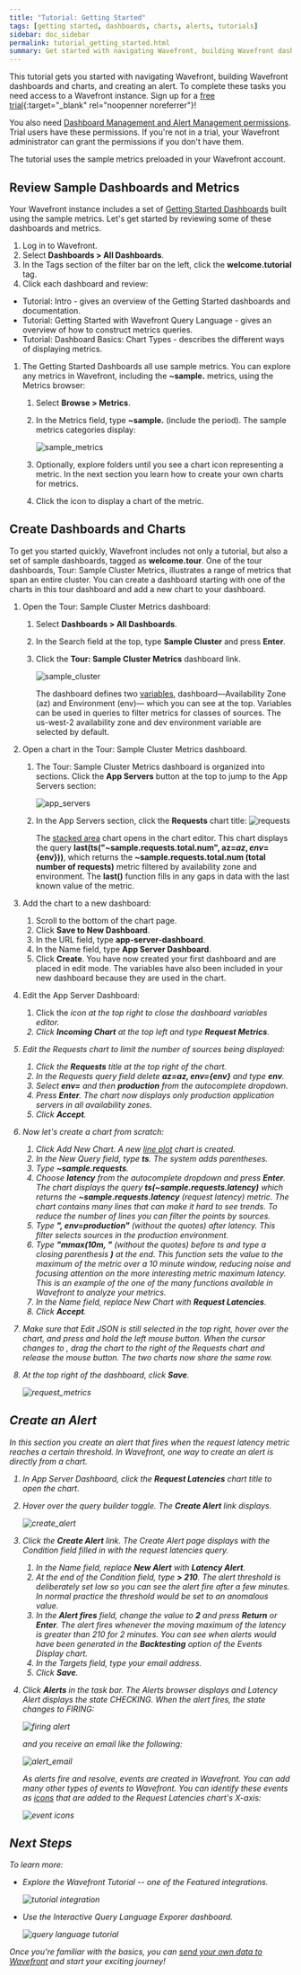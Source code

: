 ```yaml
---
title: "Tutorial: Getting Started"
tags: [getting started, dashboards, charts, alerts, tutorials]
sidebar: doc_sidebar
permalink: tutorial_getting_started.html
summary: Get started with navigating Wavefront, building Wavefront dashboards and charts, and creating an alert.
---
```


This tutorial gets you started with navigating Wavefront, building Wavefront dashboards and charts, and creating an alert. To complete these tasks you need access to a Wavefront instance. Sign up for a [free trial](https://www.wavefront.com/sign-up/){:target="_blank" rel="noopenner noreferrer"}!

You also need [Dashboard Management and Alert Management permissions](permissions_overview.html). Trial users have these permissions. If you're not in a trial, your Wavefront administrator can grant the permissions if you don't have them.

The tutorial uses the sample metrics preloaded in your Wavefront account.

## Review Sample Dashboards and Metrics

Your Wavefront instance includes a set of [Getting Started Dashboards](documentation_getting_started.html#getting-started-dashboards) built using the sample metrics. Let's get started by reviewing some of these dashboards and metrics.

1. Log in to Wavefront.
1. Select **Dashboards > All Dashboards**.
1. In the Tags section of the filter bar on the left, click the **welcome.tutorial** tag.
1. Click each dashboard and review:
  - Tutorial: Intro - gives an overview of the Getting Started dashboards and documentation.
  - Tutorial: Getting Started with Wavefront Query Language - gives an overview of how to construct metrics queries.
  - Tutorial: Dashboard Basics: Chart Types - describes the different ways of displaying metrics.

1. The Getting Started Dashboards all use sample metrics. You can explore any metrics in Wavefront, including the **~sample.** metrics, using the Metrics browser:
    1. Select **Browse > Metrics**.
    1. In the Metrics field, type **~sample.** (include the period). The sample metrics categories display:

       ![sample_metrics](images/sample_metrics.png)

    1. Optionally, explore folders until you see a chart icon representing a metric.  In the next section you learn  how to create your own charts for metrics.
    1. Click the icon to display a chart of the metric.

## Create Dashboards and Charts

To get you started quickly, Wavefront includes not only a tutorial, but also a set of sample dashboards, tagged as **welcome.tour**.
One of the tour dashboards, Tour: Sample Cluster Metrics, illustrates a range of metrics that span an entire cluster. You can
create  a dashboard starting with one of the charts in this tour dashboard and add a new chart to your dashboard.

1.  Open the Tour: Sample Cluster Metrics dashboard:
    1. Select **Dashboards > All Dashboards**.
    1. In the Search field at the top, type **Sample Cluster** and press **Enter**.
    1. Click the **Tour: Sample Cluster Metrics** dashboard link.

        ![sample_cluster](images/sample_cluster.png)

        The dashboard defines two [variables](dashboards_variables.html),  dashboard&mdash;Availability Zone (az) and Environment (env)&mdash; which you can see at the top. Variables can be used in queries to filter metrics for classes of sources. The us-west-2 availability zone and dev environment variable are selected by default.

1.  Open a chart in the Tour: Sample Cluster Metrics dashboard.
    1. The Tour: Sample Cluster Metrics dashboard is organized into sections. Click the **App Servers** button at the top to jump to the App Servers section:

       ![app_servers](images/app_servers.png)

    1. In the App Servers section, click the **Requests** chart title:
       ![requests](images/requests.png)

       The [stacked area](charts.html#stacked-area) chart opens in the chart editor. This chart displays the query **last(ts("~sample.requests.total.num", az=${az}, env=${env}))**, which returns the **~sample.requests.total.num (total number of requests)** metric filtered by availability zone and environment. The **last()** function fills in any gaps in data with the last known value of the metric.
1.  Add the chart to a new dashboard:
    1. Scroll to the bottom of the chart page.
    1. Click **Save to New Dashboard**.
    1. In the URL field, type **app-server-dashboard**.
    1. In the Name field, type **App Server Dashboard**.
    1. Click **Create**. You have now created your first dashboard and are placed in edit mode. The variables have also been included in your new dashboard because they are used in the chart.
1.  Edit the App Server Dashboard:
    1. Click the <i class="fa fa-superscript" /> icon at the top right to close the dashboard variables editor.
    1. Click **Incoming Chart** at the top left and type **Request Metrics**.
1.  Edit the Requests chart to limit the number of sources being displayed:
    1. Click the **Requests** title at the top right of the chart.
    1. In the Requests query field delete **az=${az}, env=${env}** and type **env**.
    1. Select **env=** and then **production** from the autocomplete dropdown.
    1. Press **Enter**. The chart now displays only _production_ application servers in all availability zones.
    1. Click **Accept**.
1.  Now let's create a chart from scratch:
    1. Click <i class="fa fa-plus-circle"/> Add New Chart. A new [line plot](charts.html#line-plot) chart is created.
    1. In the New Query field, type **ts**. The system adds parentheses.
    1. Type **~sample.requests**.
    1. Choose **latency** from the autocomplete dropdown and press **Enter**. The chart displays the query **ts(~sample.requests.latency)** which returns the **~sample.requests.latency** (request latency) metric. The chart contains many lines that can make it hard to see trends. To reduce the number of lines you can filter the points by sources.
    1. Type **", env=production"** (without the quotes) after latency. This filter selects sources in the _production_ environment.
    1. Type **"mmax(10m, "** (without the quotes) before ts and type a closing parenthesis **)** at the end. This function sets the value to the maximum of the metric over a 10 minute window, reducing noise and focusing attention on the more interesting metric _maximum latency_. This is an example of the one of the many functions available in Wavefront to analyze your metrics.
    1. In the Name field, replace New Chart with **Request Latencies**.
    1. Click **Accept**.
1.  Make sure that Edit JSON is still selected in the top right, hover over the chart, and press and hold the left mouse button. When the cursor changes to <i class="fa fa-arrows"/>,  drag the chart to the right of the Requests chart and release the mouse button. The two charts now share the same row.
1. At the top right of the dashboard, click **Save**.

   ![request_metrics](images/request_metrics.png)

## Create an Alert

In this section you create an alert that fires when the request latency metric reaches a certain threshold. In Wavefront, one way to create an alert is directly from a chart.

1. In App Server Dashboard, click the **Request Latencies** chart title to open the chart.
1. Hover over the query builder toggle. The **Create Alert** link displays.

   ![create_alert](images/create_alert.png)

1.  Click the **Create Alert** link. The Create Alert page displays with the Condition field filled in with the request latencies query.
    1. In the Name field, replace **New Alert** with **Latency Alert**.
    1. At the end of the Condition field, type **> 210**. The alert threshold is deliberately set low so you can see the alert fire after a few minutes. In normal practice the threshold would be set to an anomalous value.
    1. In the **Alert fires** field, change the value to **2** and press **Return** or **Enter**. The alert fires whenever the moving maximum of the latency is greater than 210 for 2 minutes. You can see when alerts would have been generated in the **Backtesting** option of the Events Display chart.
    1. In the Targets field, type your email address.
    1. Click **Save**.
1.  Click **Alerts** in the task bar. The Alerts browser displays and Latency Alert displays the state CHECKING. When the alert fires, the state changes to FIRING:

    ![firing alert](images/tutorial_get_started_alert_firing.png)

     and you receive an email like the following:

    ![alert_email](images/tutorial_get_started_alert_email.png)

    As alerts fire and resolve, events are created in Wavefront. You can add many other types of events to Wavefront. You can identify these events as [icons](charts_events_displaying.html) that are added to the Request Latencies chart's X-axis:

    ![event icons](images/event_icons.png)

## Next Steps

To learn more:

* Explore the Wavefront Tutorial -- one of the Featured integrations.

  ![tutorial integration](images/tut_integration.png)

* Use the Interactive Query Language Exporer dashboard.

  ![query language tutorial](images/ql_dashbrd.png)

Once you're familiar with the basics, you can [send your own data to Wavefront](wavefront_data_ingestion.html) and start your exciting journey!
